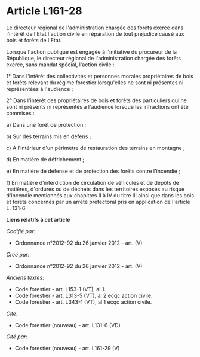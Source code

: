 # Article L161-28

Le directeur régional de l'administration chargée des forêts exerce dans l'intérêt de l'Etat l'action civile en réparation de
tout préjudice causé aux bois et forêts de l'Etat.

Lorsque l'action publique est engagée à l'initiative du procureur de la République, le directeur régional de l'administration
chargée des forêts exerce, sans mandat spécial, l'action civile :

1° Dans l'intérêt des collectivités et personnes morales propriétaires de bois et forêts relevant du régime forestier
lorsqu'elles ne sont ni présentes ni représentées à l'audience ;

2° Dans l'intérêt des propriétaires de bois et forêts des particuliers qui ne sont ni présents ni représentés à l'audience
lorsque les infractions ont été commises :

a) Dans une forêt de protection ;

b) Sur des terrains mis en défens ;

c) A l'intérieur d'un périmètre de restauration des terrains en montagne ;

d) En matière de défrichement ;

e) En matière de défense et de protection des forêts contre l'incendie ;

f) En matière d'interdiction de circulation de véhicules et de dépôts de matières, d'ordures ou de déchets dans les
territoires exposés au risque d'incendie mentionnés aux chapitres II à IV du titre III ainsi que dans les bois et forêts
concernés par un arrêté préfectoral pris en application de l'article L. 131-6.

**Liens relatifs à cet article**

_Codifié par_:

  - Ordonnance n°2012-92 du 26 janvier 2012 - art. (V)

_Créé par_:

  - Ordonnance n°2012-92 du 26 janvier 2012 - art. (V)

_Anciens textes_:

  - Code forestier - art. L153-1 (VT), al 1.
  - Code forestier - art. L313-5 (VT), al 2 ecqc action civile.
  - Code forestier - art. L343-1 (VT), al 1 ecqc action civile.

_Cite_:

  - Code forestier (nouveau) - art. L131-6 (VD)

_Cité par_:

  - Code forestier (nouveau) - art. L161-29 (V)

